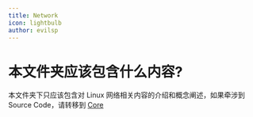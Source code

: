```yaml
---
title: Network
icon: lightbulb
author: evilsp
---
```


# 本文件夹应该包含什么内容?

本文件夹下只应该包含对 Linux 网络相关内容的介绍和概念阐述，如果牵涉到 Source Code，请转移到 [Core](../Core)

